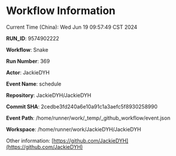 # Workflow Information

Current Time (China): Wed Jun 19 09:57:49 CST 2024  

**RUN_ID**: 9574902222  

**Workflow**: Snake  

**Run Number**: 369  

**Actor**: JackieDYH  

**Event Name**: schedule  

**Repository**: JackieDYH/JackieDYH  

**Commit SHA**: 2cedbe3fd240a6e10a91c1a3aefc5f8930258990  

**Event Path**: /home/runner/work/_temp/_github_workflow/event.json  

**Workspace**: /home/runner/work/JackieDYH/JackieDYH  

Other information: [https://github.com/JackieDYH](https://github.com/JackieDYH)
